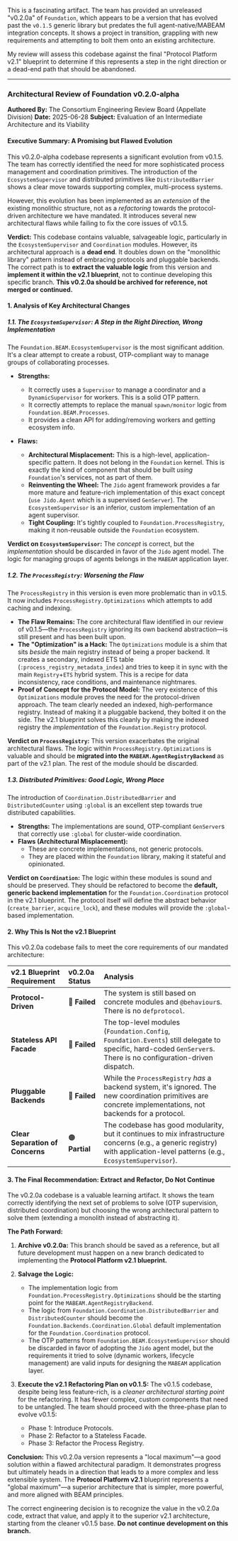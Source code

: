 This is a fascinating artifact. The team has provided an unreleased "v0.2.0a" of `Foundation`, which appears to be a version that has evolved past the `v0.1.5` generic library but predates the full agent-native/MABEAM integration concepts. It shows a project in transition, grappling with new requirements and attempting to bolt them onto an existing architecture.

My review will assess this codebase against the final "Protocol Platform v2.1" blueprint to determine if this represents a step in the right direction or a dead-end path that should be abandoned.

---

### **Architectural Review of Foundation v0.2.0-alpha**

**Authored By:** The Consortium Engineering Review Board (Appellate Division)
**Date:** 2025-06-28
**Subject:** Evaluation of an Intermediate Architecture and its Viability

#### **Executive Summary: A Promising but Flawed Evolution**

This v0.2.0-alpha codebase represents a significant evolution from v0.1.5. The team has correctly identified the need for more sophisticated process management and coordination primitives. The introduction of the `EcosystemSupervisor` and distributed primitives like `DistributedBarrier` shows a clear move towards supporting complex, multi-process systems.

However, this evolution has been implemented as an *extension* of the existing monolithic structure, not as a *refactoring* towards the protocol-driven architecture we have mandated. It introduces several new architectural flaws while failing to fix the core issues of v0.1.5.

**Verdict:** This codebase contains valuable, salvageable logic, particularly in the `EcosystemSupervisor` and `Coordination` modules. However, its architectural approach is a **dead end**. It doubles down on the "monolithic library" pattern instead of embracing protocols and pluggable backends. The correct path is to **extract the valuable logic** from this version and **implement it within the v2.1 blueprint**, not to continue developing this specific branch. **This v0.2.0a should be archived for reference, not merged or continued.**

#### **1. Analysis of Key Architectural Changes**

##### **1.1. The `EcosystemSupervisor`: A Step in the Right Direction, Wrong Implementation**

The `Foundation.BEAM.EcosystemSupervisor` is the most significant addition. It's a clear attempt to create a robust, OTP-compliant way to manage groups of collaborating processes.

*   **Strengths:**
    *   It correctly uses a `Supervisor` to manage a coordinator and a `DynamicSupervisor` for workers. This is a solid OTP pattern.
    *   It correctly attempts to replace the manual `spawn/monitor` logic from `Foundation.BEAM.Processes`.
    *   It provides a clean API for adding/removing workers and getting ecosystem info.

*   **Flaws:**
    *   **Architectural Misplacement:** This is a high-level, application-specific pattern. It does not belong in the `Foundation` kernel. This is exactly the kind of component that should be built *using* `Foundation`'s services, not as part of them.
    *   **Reinventing the Wheel:** The `Jido` agent framework provides a far more mature and feature-rich implementation of this exact concept (`use Jido.Agent` which is a supervised `GenServer`). The `EcosystemSupervisor` is an inferior, custom implementation of an agent supervisor.
    *   **Tight Coupling:** It's tightly coupled to `Foundation.ProcessRegistry`, making it non-reusable outside the `Foundation` ecosystem.

**Verdict on `EcosystemSupervisor`:** The *concept* is correct, but the *implementation* should be discarded in favor of the `Jido` agent model. The logic for managing groups of agents belongs in the `MABEAM` application layer.

##### **1.2. The `ProcessRegistry`: Worsening the Flaw**

The `ProcessRegistry` in this version is even more problematic than in v0.1.5. It now includes `ProcessRegistry.Optimizations` which attempts to add caching and indexing.

*   **The Flaw Remains:** The core architectural flaw identified in our review of v0.1.5—the `ProcessRegistry` ignoring its own backend abstraction—is still present and has been built upon.
*   **The "Optimization" is a Hack:** The `Optimizations` module is a shim that sits *beside* the main registry instead of being a proper backend. It creates a secondary, indexed ETS table (`:process_registry_metadata_index`) and tries to keep it in sync with the main `Registry`+`ETS` hybrid system. This is a recipe for data inconsistency, race conditions, and maintenance nightmares.
*   **Proof of Concept for the Protocol Model:** The very existence of this `Optimizations` module proves the need for the protocol-driven approach. The team clearly needed an indexed, high-performance registry. Instead of making it a pluggable backend, they bolted it on the side. The v2.1 blueprint solves this cleanly by making the indexed registry the *implementation* of the `Foundation.Registry` protocol.

**Verdict on `ProcessRegistry`:** This version exacerbates the original architectural flaws. The logic within `ProcessRegistry.Optimizations` is valuable and should be **migrated into the `MABEAM.AgentRegistryBackend`** as part of the v2.1 plan. The rest of the module should be discarded.

##### **1.3. Distributed Primitives: Good Logic, Wrong Place**

The introduction of `Coordination.DistributedBarrier` and `DistributedCounter` using `:global` is an excellent step towards true distributed capabilities.

*   **Strengths:** The implementations are sound, OTP-compliant `GenServer`s that correctly use `:global` for cluster-wide coordination.
*   **Flaws (Architectural Misplacement):**
    *   These are concrete implementations, not generic protocols.
    *   They are placed within the `Foundation` library, making it stateful and opinionated.

**Verdict on `Coordination`:** The logic within these modules is sound and should be preserved. They should be refactored to become the **default, generic backend implementation** for the `Foundation.Coordination` protocol in the v2.1 blueprint. The protocol itself will define the abstract behavior (`create_barrier`, `acquire_lock`), and these modules will provide the `:global`-based implementation.

#### **2. Why This Is Not the v2.1 Blueprint**

This v0.2.0a codebase fails to meet the core requirements of our mandated architecture:

| v2.1 Blueprint Requirement | **v0.2.0a Status** | **Analysis** |
| :--- | :--- | :--- |
| **Protocol-Driven** | 🔴 **Failed** | The system is still based on concrete modules and `@behaviour`s. There is no `defprotocol`. |
| **Stateless API Facade** | 🔴 **Failed** | The top-level modules (`Foundation.Config`, `Foundation.Events`) still delegate to specific, hard-coded `GenServer`s. There is no configuration-driven dispatch. |
| **Pluggable Backends** | 🔴 **Failed** | While the `ProcessRegistry` *has* a backend system, it's ignored. The new coordination primitives are concrete implementations, not backends for a protocol. |
| **Clear Separation of Concerns** | 🟠 **Partial** | The codebase has good modularity, but it continues to mix infrastructure concerns (e.g., a generic registry) with application-level patterns (e.g., `EcosystemSupervisor`). |

#### **3. The Final Recommendation: Extract and Refactor, Do Not Continue**

The v0.2.0a codebase is a valuable learning artifact. It shows the team correctly identifying the next set of problems to solve (OTP supervision, distributed coordination) but choosing the wrong architectural pattern to solve them (extending a monolith instead of abstracting it).

**The Path Forward:**

1.  **Archive v0.2.0a:** This branch should be saved as a reference, but all future development must happen on a new branch dedicated to implementing the **Protocol Platform v2.1 blueprint.**

2.  **Salvage the Logic:**
    *   The implementation logic from `Foundation.ProcessRegistry.Optimizations` should be the starting point for the `MABEAM.AgentRegistryBackend`.
    *   The logic from `Foundation.Coordination.DistributedBarrier` and `DistributedCounter` should become the `Foundation.Backends.Coordination.Global` default implementation for the `Foundation.Coordination` protocol.
    *   The OTP patterns from `Foundation.BEAM.EcosystemSupervisor` should be discarded in favor of adopting the `Jido` agent model, but the requirements it tried to solve (dynamic workers, lifecycle management) are valid inputs for designing the `MABEAM` application layer.

3.  **Execute the v2.1 Refactoring Plan on v0.1.5:** The v0.1.5 codebase, despite being less feature-rich, is a *cleaner architectural starting point* for the refactoring. It has fewer complex, custom components that need to be untangled. The team should proceed with the three-phase plan to evolve v0.1.5:
    *   Phase 1: Introduce Protocols.
    *   Phase 2: Refactor to a Stateless Facade.
    *   Phase 3: Refactor the Process Registry.

**Conclusion:** This v0.2.0a version represents a "local maximum"—a good solution within a flawed architectural paradigm. It demonstrates progress but ultimately heads in a direction that leads to a more complex and less extensible system. The **Protocol Platform v2.1** blueprint represents a "global maximum"—a superior architecture that is simpler, more powerful, and more aligned with BEAM principles.

The correct engineering decision is to recognize the value in the v0.2.0a code, extract that value, and apply it to the superior v2.1 architecture, starting from the cleaner v0.1.5 base. **Do not continue development on this branch.**